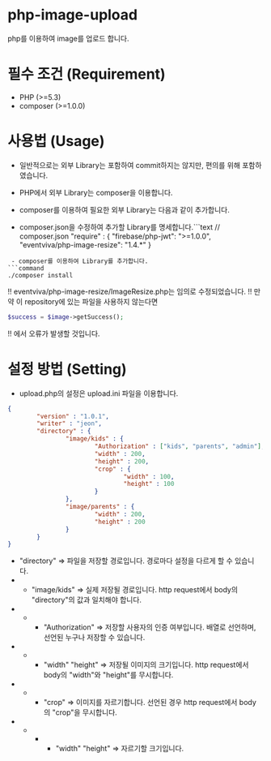 # php-image-upload
php를 이용하여 image를 업로드 합니다.

# 필수 조건 (Requirement)
- PHP (>=5.3)
- composer (>=1.0.0)

# 사용법 (Usage)
- 일반적으로는 외부 Library는 포함하여 commit하지는 않지만, 편의를 위해 포함하였습니다.
- PHP에서 외부 Library는 composer을 이용합니다.
- composer를 이용하여 필요한 외부 Library는 다음과 같이 추가합니다.

 - composer.json을 수정하여 추가할 Library를 명세합니다.```text
// composer.json
"require" : {
    "firebase/php-jwt": ">=1.0.0",
    "eventviva/php-image-resize": "1.4.*"
}                  
```
 - composer를 이용하여 Library를 추가합니다.
```command
./composer install
```


!! eventviva/php-image-resize/ImageResize.php는 임의로 수정되었습니다.
!! 만약 이 repository에 있는 파일을 사용하지 않는다면
```php
$success = $image->getSuccess();
```
!! 에서 오류가 발생할 것입니다.

# 설정 방법 (Setting)
- upload.php의 설정은 upload.ini 파일을 이용합니다.
```json
{
        "version" : "1.0.1",
        "writer" : "jeon",
        "directory" : {
                "image/kids" : {
                        "Authorization" : ["kids", "parents", "admin"],
                        "width" : 200,
                        "height" : 200,
                        "crop" : {
                                "width" : 100,
                                "height" : 100
                        }
                },
                "image/parents" : {
                        "width" : 200,
                        "height" : 200
                }
        }
}
```
- "directory" => 파일을 저장할 경로입니다. 경로마다 설정을 다르게 할 수 있습니다.
- -  "image/kids" => 실제 저장될 경로입니다. http request에서 body의 "directory"의 값과 일치해야 합니다.
- - - "Authorization" => 저장할 사용자의 인증 여부입니다. 배열로 선언하며, 선언된 누구나 저장할 수 있습니다.
- - - "width" "height" => 저장될 이미지의 크기입니다. http request에서 body의 "width"와 "height"를 무시합니다.
- - - "crop" => 이미지를 자르기합니다. 선언된 경우 http request에서 body의 "crop"을 무시합니다.
- - - - "width" "height" => 자르기할 크기입니다. 
